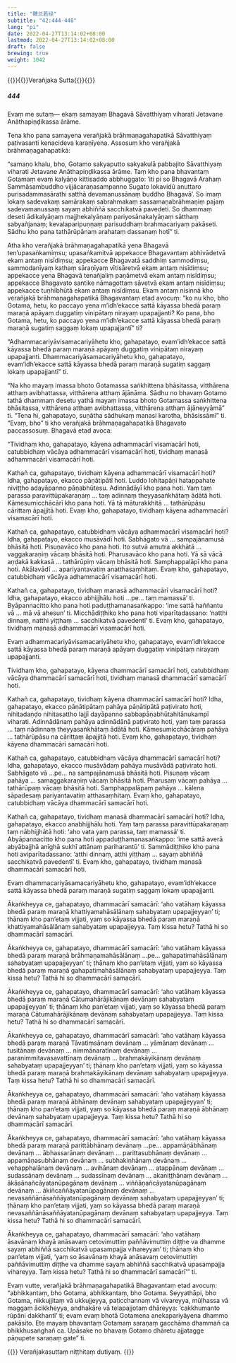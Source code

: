 ```yaml
---
title: "鞞兰若经"
subtitle: "42:444-448"
lang: "pi"
date: 2022-04-27T13:14:02+08:00
lastmod: 2022-04-27T13:14:02+08:00
draft: false
brewing: true
weight: 1042
---
```



{{<subtitle>}}{{<suttalink src="mn42">}}Verañjaka Sutta{{</suttalink>}}{{</subtitle>}}

##### 444

Evaṃ me sutaṃ— ekaṃ samayaṃ Bhagavā Sāvatthiyaṃ viharati Jetavane Anāthapiṇḍikassa ārāme.

Tena kho pana samayena verañjakā brāhmaṇagahapatikā Sāvatthiyaṃ paṭivasanti kenacideva karaṇīyena. Assosuṃ kho verañjakā brāhmaṇagahapatikā:

“samaṇo khalu, bho, Gotamo sakyaputto sakyakulā pabbajito Sāvatthiyaṃ viharati Jetavane Anāthapiṇḍikassa ārāme. Taṃ kho pana bhavantaṃ Gotamaṃ evaṃ kalyāṇo kittisaddo abbhuggato: ‘iti pi so Bhagavā Arahaṃ Sammāsambuddho vijjācaraṇasampanno Sugato lokavidū anuttaro purisadammasārathi satthā devamanussānaṃ buddho Bhagavā’. So imaṃ lokaṃ sadevakaṃ samārakaṃ sabrahmakaṃ sassamaṇabrāhmaṇiṃ pajaṃ sadevamanussaṃ sayaṃ abhiññā sacchikatvā pavedeti. So dhammaṃ deseti ādikalyāṇaṃ majjhekalyāṇaṃ pariyosānakalyāṇaṃ sātthaṃ sabyañjanaṃ; kevalaparipuṇṇaṃ parisuddhaṃ brahmacariyaṃ pakāseti. Sādhu kho pana tathārūpānaṃ arahataṃ dassanaṃ hotī” ti.

Atha kho verañjakā brāhmaṇagahapatikā yena Bhagavā ten’upasaṅkamiṃsu; upasaṅkamitvā appekacce Bhagavantaṃ abhivādetvā ekam antaṃ nisīdiṃsu; appekacce Bhagavatā saddhiṃ sammodiṃsu, sammodanīyaṃ kathaṃ sāraṇīyaṃ vītisāretvā ekam antaṃ nisīdiṃsu; appekacce yena Bhagavā tenañjaliṃ paṇāmetvā ekam antaṃ nisīdiṃsu; appekacce Bhagavato santike nāmagottaṃ sāvetvā ekam antaṃ nisīdiṃsu; appekacce tuṇhībhūtā ekam antaṃ nisīdiṃsu. Ekam antaṃ nisinnā kho verañjakā brāhmaṇagahapatikā Bhagavantaṃ etad avocuṃ: “ko nu kho, bho Gotama, hetu, ko paccayo yena m’idh’ekacce sattā kāyassa bhedā paraṃ maraṇā apāyaṃ duggatiṃ vinipātaṃ nirayaṃ upapajjanti? Ko pana, bho Gotama, hetu, ko paccayo yena m’idh’ekacce sattā kāyassa bhedā paraṃ maraṇā sugatiṃ saggaṃ lokaṃ upapajjantī” ti?

“Adhammacariyāvisamacariyāhetu kho, gahapatayo, evam’idh’ekacce sattā kāyassa bhedā paraṃ maraṇā apāyaṃ duggatiṃ vinipātaṃ nirayaṃ upapajjanti. Dhammacariyāsamacariyāhetu kho, gahapatayo, evam’idh’ekacce sattā kāyassa bhedā paraṃ maraṇā sugatiṃ saggaṃ lokaṃ upapajjantī” ti.

“Na kho mayaṃ imassa bhoto Gotamassa saṅkhittena bhāsitassa, vitthārena atthaṃ avibhattassa, vitthārena atthaṃ ājānāma. Sādhu no bhavaṃ Gotamo tathā dhammaṃ desetu yathā mayaṃ imassa bhoto Gotamassa saṅkhittena bhāsitassa, vitthārena atthaṃ avibhattassa, vitthārena atthaṃ ājāneyyāmā” ti. “Tena hi, gahapatayo, suṇātha sādhukaṃ manasi karotha, bhāsissāmī” ti. “Evaṃ, bho” ti kho verañjakā brāhmaṇagahapatikā Bhagavato paccassosuṃ. Bhagavā etad avoca:

“Tividhaṃ kho, gahapatayo, kāyena adhammacārī visamacārī hoti, catubbidhaṃ vācāya adhammacārī visamacārī hoti, tividhaṃ manasā adhammacārī visamacārī hoti.

Kathañ ca, gahapatayo, tividhaṃ kāyena adhammacārī visamacārī hoti? Idha, gahapatayo, ekacco pāṇātipātī hoti. Luddo lohitapāṇi hatappahate niviṭṭho adayāpanno pāṇabhūtesu. Adinnādāyī kho pana hoti. Yaṃ taṃ parassa paravittūpakaraṇaṃ … taṃ adinnaṃ theyyasaṅkhātaṃ ādātā hoti. Kāmesumicchācārī kho pana hoti. Yā tā māturakkhitā … tathārūpāsu cārittaṃ āpajjitā hoti. Evaṃ kho, gahapatayo, tividhaṃ kāyena adhammacārī visamacārī hoti.

Kathañ ca, gahapatayo, catubbidhaṃ vācāya adhammacārī visamacārī hoti? Idha, gahapatayo, ekacco musāvādī hoti. Sabhāgato vā … sampajānamusā bhāsitā hoti. Pisuṇavāco kho pana hoti. Ito sutvā amutra akkhātā … vaggakaraṇiṃ vācaṃ bhāsitā hoti. Pharusavāco kho pana hoti. Yā sā vācā aṇḍakā kakkasā … tathārūpiṃ vācaṃ bhāsitā hoti. Samphappalāpī kho pana hoti. Akālavādī … apariyantavatiṃ anatthasaṃhitaṃ. Evaṃ kho, gahapatayo, catubbidhaṃ vācāya adhammacārī visamacārī hoti.

Kathañ ca, gahapatayo, tividhaṃ manasā adhammacārī visamacārī hoti? Idha, gahapatayo, ekacco abhijjhālu hoti …pe… taṃ mamassā’ ti. Byāpannacitto kho pana hoti paduṭṭhamanasaṅkappo: ‘ime sattā haññantu vā … mā vā ahesun’ ti. Micchādiṭṭhiko kho pana hoti viparītadassano: ‘natthi dinnaṃ, natthi yiṭṭhaṃ … sacchikatvā pavedentī’ ti. Evaṃ kho, gahapatayo, tividhaṃ manasā adhammacārī visamacārī hoti.

Evaṃ adhammacariyāvisamacariyāhetu kho, gahapatayo, evam’idh’ekacce sattā kāyassa bhedā paraṃ maraṇā apāyaṃ duggatiṃ vinipātaṃ nirayaṃ upapajjanti.

Tividhaṃ kho, gahapatayo, kāyena dhammacārī samacārī hoti, catubbidhaṃ vācāya dhammacārī samacārī hoti, tividhaṃ manasā dhammacārī samacārī hoti.

Kathañ ca, gahapatayo, tividhaṃ kāyena dhammacārī samacārī hoti? Idha, gahapatayo, ekacco pāṇātipātaṃ pahāya pāṇātipātā paṭivirato hoti, nihitadaṇḍo nihitasattho lajjī dayāpanno sabbapāṇabhūtahitānukampī viharati. Adinnādānaṃ pahāya adinnādānā paṭivirato hoti, yaṃ taṃ parassa … taṃ nādinnaṃ theyyasaṅkhātaṃ ādātā hoti. Kāmesumicchācāraṃ pahāya … tathārūpāsu na cārittaṃ āpajjitā hoti. Evaṃ kho, gahapatayo, tividhaṃ kāyena dhammacārī samacārī hoti.

Kathañ ca, gahapatayo, catubbidhaṃ vācāya dhammacārī samacārī hoti? Idha, gahapatayo, ekacco musāvādaṃ pahāya musāvādā paṭivirato hoti. Sabhāgato vā …pe… na sampajānamusā bhāsitā hoti. Pisuṇaṃ vācaṃ pahāya … samaggakaraṇiṃ vācaṃ bhāsitā hoti. Pharusaṃ vācaṃ pahāya … tathārūpaṃ vācaṃ bhāsitā hoti. Samphappalāpaṃ pahāya … kālena sāpadesaṃ pariyantavatiṃ atthasaṃhitaṃ. Evaṃ kho, gahapatayo, catubbidhaṃ vācāya dhammacārī samacārī hoti.

Kathañ ca, gahapatayo, tividhaṃ manasā dhammacārī samacārī hoti? Idha, gahapatayo, ekacco anabhijjhālu hoti. Yaṃ taṃ parassa paravittūpakaraṇaṃ taṃ nābhijjhātā hoti: ‘aho vata yaṃ parassa, taṃ mamassā’ ti. Abyāpannacitto kho pana hoti appaduṭṭhamanasaṅkappo: ‘ime sattā averā abyābajjhā anīghā sukhī attānaṃ pariharantū’ ti. Sammādiṭṭhiko kho pana hoti aviparītadassano: ‘atthi dinnaṃ, atthi yiṭṭhaṃ … sayaṃ abhiññā sacchikatvā pavedentī’ ti. Evaṃ kho, gahapatayo, tividhaṃ manasā dhammacārī samacārī hoti.

Evaṃ dhammacariyāsamacariyāhetu kho, gahapatayo, evam’idh’ekacce sattā kāyassa bhedā paraṃ maraṇā sugatiṃ saggaṃ lokaṃ upapajjanti.

Ākaṅkheyya ce, gahapatayo, dhammacārī samacārī: ‘aho vatāhaṃ kāyassa bhedā paraṃ maraṇā khattiyamahāsālānaṃ sahabyataṃ upapajjeyyan’ ti; ṭhānaṃ kho pan’etaṃ vijjati, yaṃ so kāyassa bhedā paraṃ maraṇā khattiyamahāsālānaṃ sahabyataṃ upapajjeyya. Taṃ kissa hetu? Tathā hi so dhammacārī samacārī.

Ākaṅkheyya ce, gahapatayo, dhammacārī samacārī: ‘aho vatāhaṃ kāyassa bhedā paraṃ maraṇā brāhmaṇamahāsālānaṃ …pe… gahapatimahāsālānaṃ sahabyataṃ upapajjeyyan’ ti; ṭhānaṃ kho pan’etaṃ vijjati, yaṃ so kāyassa bhedā paraṃ maraṇā gahapatimahāsālānaṃ sahabyataṃ upapajjeyya. Taṃ kissa hetu? Tathā hi so dhammacārī samacārī.

Ākaṅkheyya ce, gahapatayo, dhammacārī samacārī: ‘aho vatāhaṃ kāyassa bhedā paraṃ maraṇā Cātumahārājikānaṃ devānaṃ sahabyataṃ upapajjeyyan’ ti; ṭhānaṃ kho pan’etaṃ vijjati, yaṃ so kāyassa bhedā paraṃ maraṇā Cātumahārājikānaṃ devānaṃ sahabyataṃ upapajjeyya. Taṃ kissa hetu? Tathā hi so dhammacārī samacārī.

Ākaṅkheyya ce, gahapatayo, dhammacārī samacārī: ‘aho vatāhaṃ kāyassa bhedā paraṃ maraṇā Tāvatiṃsānaṃ devānaṃ … yāmānaṃ devānaṃ … tusitānaṃ devānaṃ … nimmānaratīnaṃ devānaṃ … paranimmitavasavattīnaṃ devānaṃ … brahmakāyikānaṃ devānaṃ sahabyataṃ upapajjeyyan’ ti; ṭhānaṃ kho pan’etaṃ vijjati, yaṃ so kāyassa bhedā paraṃ maraṇā brahmakāyikānaṃ devānaṃ sahabyataṃ upapajjeyya. Taṃ kissa hetu? Tathā hi so dhammacārī samacārī.

Ākaṅkheyya ce, gahapatayo, dhammacārī samacārī: ‘aho vatāhaṃ kāyassa bhedā paraṃ maraṇā ābhānaṃ devānaṃ sahabyataṃ upapajjeyyan’ ti; ṭhānaṃ kho pan’etaṃ vijjati, yaṃ so kāyassa bhedā paraṃ maraṇā ābhānaṃ devānaṃ sahabyataṃ upapajjeyya. Taṃ kissa hetu? Tathā hi so dhammacārī samacārī.

Ākaṅkheyya ce, gahapatayo, dhammacārī samacārī: ‘aho vatāhaṃ kāyassa bhedā paraṃ maraṇā parittābhānaṃ devānaṃ …pe… appamāṇābhānaṃ devānaṃ … ābhassarānaṃ devānaṃ … parittasubhānaṃ devānaṃ … appamāṇasubhānaṃ devānaṃ … subhakiṇhānaṃ devānaṃ … vehapphalānaṃ devānaṃ … avihānaṃ devānaṃ … atappānaṃ devānaṃ … sudassānaṃ devānaṃ … sudassīnaṃ devānaṃ … akaniṭṭhānaṃ devānaṃ … ākāsānañcāyatanūpagānaṃ devānaṃ … viññāṇañcāyatanūpagānaṃ devānaṃ … ākiñcaññāyatanūpagānaṃ devānaṃ … nevasaññānāsaññāyatanūpagānaṃ devānaṃ sahabyataṃ upapajjeyyan’ ti; ṭhānaṃ kho pan’etaṃ vijjati, yaṃ so kāyassa bhedā paraṃ maraṇā nevasaññānāsaññāyatanūpagānaṃ devānaṃ sahabyataṃ upapajjeyya. Taṃ kissa hetu? Tathā hi so dhammacārī samacārī.

Ākaṅkheyya ce, gahapatayo, dhammacārī samacārī: ‘aho vatāhaṃ āsavānaṃ khayā anāsavaṃ cetovimuttiṃ paññāvimuttiṃ diṭṭhe va dhamme sayaṃ abhiññā sacchikatvā upasampajja vihareyyan’ ti; ṭhānaṃ kho pan’etaṃ vijjati, ‘yaṃ so āsavānaṃ khayā anāsavaṃ cetovimuttiṃ paññāvimuttiṃ diṭṭhe va dhamme sayaṃ abhiññā sacchikatvā upasampajja vihareyya. Taṃ kissa hetu? Tathā hi so dhammacārī samacārī’” ti.

Evaṃ vutte, verañjakā brāhmaṇagahapatikā Bhagavantaṃ etad avocuṃ: “abhikkantaṃ, bho Gotama, abhikkantaṃ, bho Gotama. Seyyathāpi, bho Gotama, nikkujjitaṃ vā ukkujjeyya, paṭicchannaṃ vā vivareyya, mūḷhassa vā maggaṃ ācikkheyya, andhakāre vā telapajjotaṃ dhāreyya: ‘cakkhumanto rūpāni dakkhantī’ ti; evam evaṃ bhotā Gotamena anekapariyāyena dhammo pakāsito. Ete mayaṃ bhavantaṃ Gotamaṃ saraṇaṃ gacchāma dhammañ ca bhikkhusaṅghañ ca. Upāsake no bhavaṃ Gotamo dhāretu ajjatagge pāṇupete saraṇaṃ gate” ti.


{{<eof>}}
    Verañjakasuttaṃ niṭṭhitaṃ dutiyaṃ.
{{</eof>}}